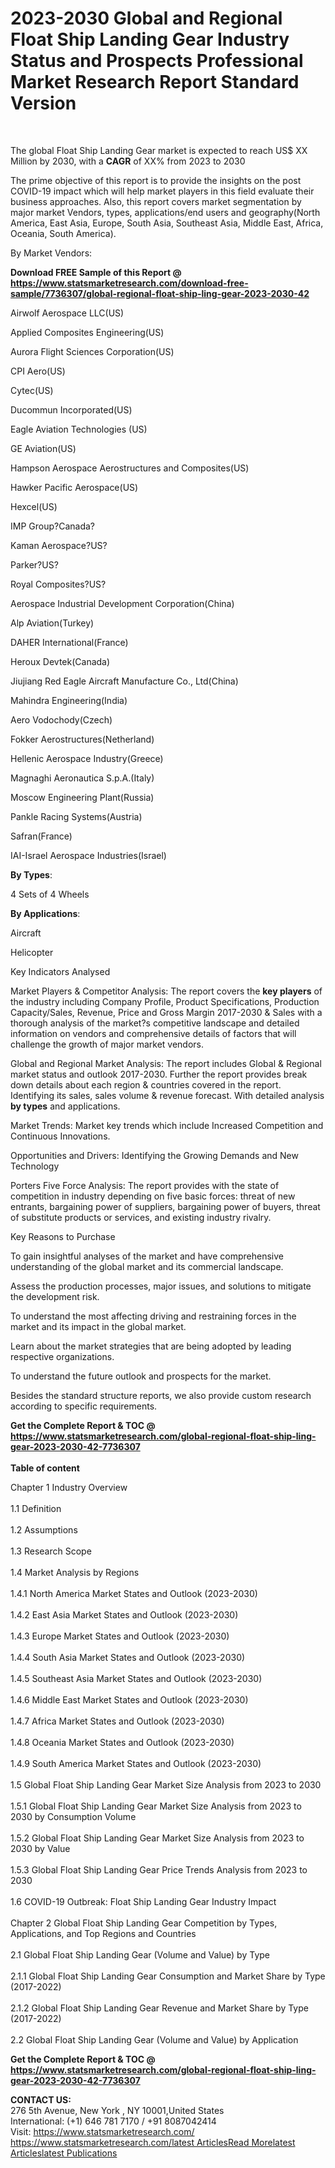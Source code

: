 <h1>2023-2030 Global and Regional Float Ship Landing Gear Industry Status and Prospects Professional Market Research Report Standard Version</h1><br/><p>The global Float Ship Landing Gear market is expected to reach US$ XX Million by 2030, with a <strong>CAGR</strong> of XX% from 2023 to 2030</p><p>The prime objective of this report is to provide the insights on the post COVID-19 impact which will help market players in this field evaluate their business approaches. Also, this report covers market segmentation by major market Vendors, types, applications/end users and geography(North America, East Asia, Europe, South Asia, Southeast Asia, Middle East, Africa, Oceania, South America).</p><p>By Market Vendors:</p><p><strong>Download FREE Sample of this Report @ <a href="https://www.statsmarketresearch.com/download-free-sample/7736307/global-regional-float-ship-ling-gear-2023-2030-42">https://www.statsmarketresearch.com/download-free-sample/7736307/global-regional-float-ship-ling-gear-2023-2030-42</a></strong></p><p>Airwolf Aerospace LLC(US)</p><p>Applied Composites Engineering(US)</p><p>Aurora Flight Sciences Corporation(US)</p><p>CPI Aero(US)</p><p>Cytec(US)</p><p>Ducommun Incorporated(US)</p><p>Eagle Aviation Technologies (US)</p><p>GE Aviation(US)</p><p>Hampson Aerospace Aerostructures and Composites(US)</p><p>Hawker Pacific Aerospace(US)</p><p>Hexcel(US)</p><p>IMP Group?Canada?</p><p>Kaman Aerospace?US?</p><p>Parker?US?</p><p>Royal Composites?US?</p><p>Aerospace Industrial Development Corporation(China)</p><p>Alp Aviation(Turkey)</p><p>DAHER International(France)</p><p>Heroux Devtek(Canada)</p><p>Jiujiang Red Eagle Aircraft Manufacture Co., Ltd(China)</p><p>Mahindra Engineering(India)</p><p>Aero Vodochody(Czech)</p><p>Fokker Aerostructures(Netherland)</p><p>Hellenic Aerospace Industry(Greece)</p><p>Magnaghi Aeronautica S.p.A.(Italy)</p><p>Moscow Engineering Plant(Russia)</p><p>Pankle Racing Systems(Austria)</p><p>Safran(France)</p><p>IAI-Israel Aerospace Industries(Israel)</p><p><strong>By Types</strong>:</p><p>4 Sets of 4 Wheels</p><p><strong><strong>By Applications</strong></strong>:</p><p>Aircraft</p><p>Helicopter</p><p>Key Indicators Analysed</p><p>Market Players & Competitor Analysis: The report covers the <strong>key players</strong> of the industry including Company Profile, Product Specifications, Production Capacity/Sales, Revenue, Price and Gross Margin 2017-2030 & Sales with a thorough analysis of the market?s competitive landscape and detailed information on vendors and comprehensive details of factors that will challenge the growth of major market vendors.</p><p>Global and Regional Market Analysis: The report includes Global & Regional market status and outlook 2017-2030. Further the report provides break down details about each region & countries covered in the report. Identifying its sales, sales volume & revenue forecast. With detailed analysis <strong>by types</strong> and applications.</p><p>Market Trends: Market key trends which include Increased Competition and Continuous Innovations.</p><p>Opportunities and Drivers: Identifying the Growing Demands and New Technology</p><p>Porters Five Force Analysis: The report provides with the state of competition in industry depending on five basic forces: threat of new entrants, bargaining power of suppliers, bargaining power of buyers, threat of substitute products or services, and existing industry rivalry.</p><p>Key Reasons to Purchase</p><p>To gain insightful analyses of the market and have comprehensive understanding of the global market and its commercial landscape.</p><p>Assess the production processes, major issues, and solutions to mitigate the development risk.</p><p>To understand the most affecting driving and restraining forces in the market and its impact in the global market.</p><p>Learn about the market strategies that are being adopted by leading respective organizations.</p><p>To understand the future outlook and prospects for the market.</p><p>Besides the standard structure reports, we also provide custom research according to specific requirements.</p><div><b>Get the Complete Report & TOC @ <a href="https://www.statsmarketresearch.com/global-regional-float-ship-ling-gear-2023-2030-42-7736307">https://www.statsmarketresearch.com/global-regional-float-ship-ling-gear-2023-2030-42-7736307</a></b></div><br><b>Table of content</b><p>Chapter 1 Industry Overview<br /><br>1.1 Definition<br /><br>1.2 Assumptions<br /><br>1.3 Research Scope<br /><br>1.4 Market Analysis by Regions<br /><br>1.4.1 North America Market States and Outlook (2023-2030)<br /><br>1.4.2 East Asia Market States and Outlook (2023-2030)<br /><br>1.4.3 Europe Market States and Outlook (2023-2030)<br /><br>1.4.4 South Asia Market States and Outlook (2023-2030)<br /><br>1.4.5 Southeast Asia Market States and Outlook (2023-2030)<br /><br>1.4.6 Middle East Market States and Outlook (2023-2030)<br /><br>1.4.7 Africa Market States and Outlook (2023-2030)<br /><br>1.4.8 Oceania Market States and Outlook (2023-2030)<br /><br>1.4.9 South America Market States and Outlook (2023-2030)<br /><br>1.5 Global Float Ship Landing Gear Market Size Analysis from 2023 to 2030<br /><br>1.5.1 Global Float Ship Landing Gear Market Size Analysis from 2023 to 2030 by Consumption Volume<br /><br>1.5.2 Global Float Ship Landing Gear Market Size Analysis from 2023 to 2030 by Value<br /><br>1.5.3 Global Float Ship Landing Gear Price Trends Analysis from 2023 to 2030<br /><br>1.6 COVID-19 Outbreak: Float Ship Landing Gear Industry Impact<br /><br>Chapter 2 Global Float Ship Landing Gear Competition by Types, Applications, and Top Regions and Countries<br /><br>2.1 Global Float Ship Landing Gear (Volume and Value) by Type<br /><br>2.1.1 Global Float Ship Landing Gear Consumption and Market Share by Type (2017-2022)<br /><br>2.1.2 Global Float Ship Landing Gear Revenue and Market Share by Type (2017-2022)<br /><br>2.2 Global Float Ship Landing Gear (Volume and Value) by Application<br /><b<br><div><b>Get the Complete Report & TOC @ <a href="https://www.statsmarketresearch.com/global-regional-float-ship-ling-gear-2023-2030-42-7736307">https://www.statsmarketresearch.com/global-regional-float-ship-ling-gear-2023-2030-42-7736307</a></b></div></p> <b>CONTACT US:</b><br>276 5th Avenue, New York , NY 10001,United States<br>International: (+1) 646 781 7170 / +91 8087042414<br>Visit: <a href="https://www.statsmarketresearch.com/">https://www.statsmarketresearch.com/</a><br><a href="https://gyeongbokgung.com">https://www.statsmarketresearch.com/</a><a href="https://hallyeomaritime.com">latest Articles</a><a href="https://jingwansa.com">Read More</a><a href=https://nguoiviet.jp/">latest Articles</a><a href="https://www.intelmarketresearch.com/">latest Publications</a>